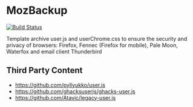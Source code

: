 <!--
This file is part of the MozBackup project,
Copyright (c) 2018 Bogachenko Vyacheslav

MozBackup is a free project: you can distribute it and/or modify
it in accordance with the MIT license published by the Massachusetts Institute of Technology.

The MozBackup project is distributed in the hope that it will be useful,
and is provided "AS IS", WITHOUT ANY WARRANTY, EXPRESSLY EXPRESSED OR IMPLIED.
WE ARE NOT RESPONSIBLE FOR ANY DAMAGES DUE TO THE USE OF THIS PROJECT OR ITS PARTS.
For more information, see the MIT license.

Author: Bogachenko Vyacheslav <https://github.com/bogachenko>
Email: bogachenkove@gmail.com
Github: https://github.com/bogachenko/mozbackup/
Last modified: December 2, 2018
License: MIT <https://github.com/bogachenko/mozbackup/blob/master/LICENSE.md>
Problem reports: https://github.com/bogachenko/mozbackup/issues
Title: README.md
URL: https://github.com/bogachenko/mozbackup/blob/master/README.md

Download the entire MozBackup project at https://github.com/bogachenko/mozbackup/archive/master.zip -->

# MozBackup
[![Build Status](https://travis-ci.org/bogachenko/mozbackup.svg?branch=master)](https://travis-ci.org/bogachenko/mozbackup)

Template archive user.js and userChrome.css to ensure the security and privacy of browsers: Firefox, Fennec (Firefox for mobile), Pale Moon, Waterfox and email client Thunderbird

## Third Party Content
* <https://github.com/pyllyukko/user.js>
* <https://github.com/ghacksuserjs/ghacks-user.js>
* <https://github.com/Atavic/legacy-user.js>